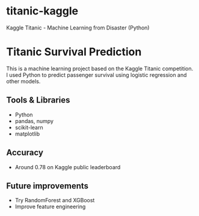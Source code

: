 # titanic-kaggle
Kaggle Titanic - Machine Learning from Disaster (Python)
# Titanic Survival Prediction

This is a machine learning project based on the Kaggle Titanic competition.  
I used Python to predict passenger survival using logistic regression and other models.

## Tools & Libraries
- Python
- pandas, numpy
- scikit-learn
- matplotlib

## Accuracy
- Around 0.78 on Kaggle public leaderboard

## Future improvements
- Try RandomForest and XGBoost
- Improve feature engineering
